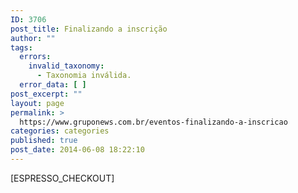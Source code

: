 ```yaml
---
ID: 3706
post_title: Finalizando a inscrição
author: ""
tags:
  errors:
    invalid_taxonomy:
      - Taxonomia inválida.
  error_data: [ ]
post_excerpt: ""
layout: page
permalink: >
  https://www.gruponews.com.br/eventos-finalizando-a-inscricao
categories: categories
published: true
post_date: 2014-06-08 18:22:10
---
```

[ESPRESSO_CHECKOUT]